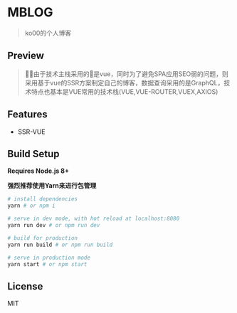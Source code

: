 # MBLOG
>ko00的个人博客

## Preview
>由于技术主栈采用的是vue，同时为了避免SPA应用SEO弱的问题，则采用基于vue的SSR方案制定自己的博客，数据查询采用的是GraphQL，技术特点也基本是VUE常用的技术栈(VUE,VUE-ROUTER,VUEX,AXIOS)


## Features
- SSR-VUE
<!-- - GraphQL -->



## Build Setup

**Requires Node.js 8+**
>
**强烈推荐使用Yarn来进行包管理**

``` bash
# install dependencies
yarn # or npm i

# serve in dev mode, with hot reload at localhost:8080
yarn run dev # or npm run dev

# build for production
yarn run build # or npm run build

# serve in production mode
yarn start # or npm start
```

## License

MIT
